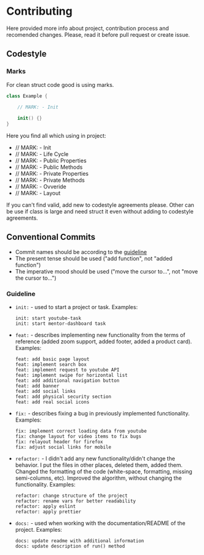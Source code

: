 # Contributing

Here provided more info about project, contribution process and recomended changes.
Please, read it before pull request or create issue.

## Codestyle 

### Marks

For clean struct code good is using marks. 

```swift
class Example {

    // MARK: - Init
    
    init() {}
}
```

Here you find all which using in project:

- // MARK: - Init
- // MARK: - Life Cycle
- // MARK: - Public Properties
- // MARK: - Public Methods
- // MARK: - Private Properties
- // MARK: - Private Methods
- // MARK: - Ovveride
- // MARK: - Layout

If you can't find valid, add new to codestyle agreements please. Other can be use if class is large and need struct it even without adding to codestyle agreements.

## Conventional Commits

- Commit names should be according to the [guideline](https://github.com/htmlprogrammist/EmojiPicker/blob/main/CONTRIBUTING.md#guideline)
- The present tense should be used ("add function", not "added function")
- The imperative mood should be used ("move the cursor to...", not "move the cursor to...")

### Guideline

- `init:` - used to start a project or task. Examples:
    
    ```
    init: start youtube-task
    init: start mentor-dashboard task
    ```
    
- `feat:` - describes implementing new functionality from the terms of reference (added zoom support, added footer, added a product card). Examples:
    
    ```
    feat: add basic page layout
    feat: implement search box 
    feat: implement request to youtube API
    feat: implement swipe for horizontal list
    feat: add additional navigation button
    feat: add banner
    feat: add social links
    feat: add physical security section
    feat: add real social icons
    ```
    
- `fix:` - describes fixing a bug in previously implemented functionality. Examples:
    
    ```
    fix: implement correct loading data from youtube
    fix: change layout for video items to fix bugs
    fix: relayout header for firefox
    fix: adjust social links for mobile
    ```
    
- `refactor:` - I didn't add any new functionality/didn't change the behavior. I put the files in other places, deleted them, added them. Changed the formatting of the code (white-space, formatting, missing semi-columns, etc). Improved the algorithm, without changing the functionality. Examples:
    
    ```
    refactor: change structure of the project
    refactor: rename vars for better readability
    refactor: apply eslint
    refactor: apply prettier
    ```
    
- `docs:` - used when working with the documentation/README of the project. Examples:
    
    ```
    docs: update readme with additional information
    docs: update description of run() method
    ```

